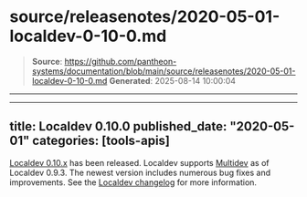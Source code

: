 # source/releasenotes/2020-05-01-localdev-0-10-0.md

> **Source**: https://github.com/pantheon-systems/documentation/blob/main/source/releasenotes/2020-05-01-localdev-0-10-0.md
> **Generated**: 2025-08-14 10:00:04

---

---
title: Localdev 0.10.0
published_date: "2020-05-01"
categories: [tools-apis]
---
[Localdev 0.10.x](/guides/local-development) has been released. Localdev supports [Multidev](/guides/multidev) as of Localdev 0.9.3. The newest version includes numerous bug fixes and improvements. See the [Localdev changelog](/guides/local-development) for more information.
